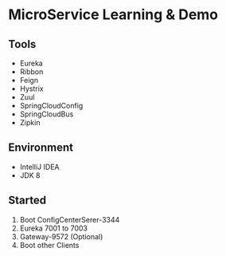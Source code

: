 # MicroService Learning & Demo
## Tools
* Eureka
* Ribbon
* Feign
* Hystrix
* Zuul
* SpringCloudConfig
* SpringCloudBus
* Zipkin


## Environment
* IntelliJ IDEA
* JDK 8

## Started
1. Boot ConfigCenterSerer-3344
2. Eureka 7001 to 7003
3. Gateway-9572 (Optional)
4. Boot other Clients